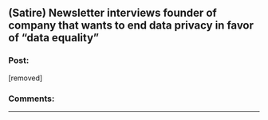 ## (Satire) Newsletter interviews founder of company that wants to end data privacy in favor of “data equality”

### Post:

[removed]

### Comments:

---

